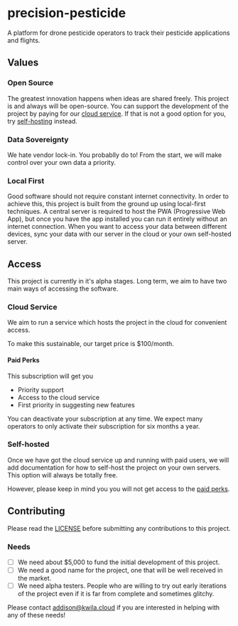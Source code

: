 # precision-pesticide

A platform for drone pesticide operators to track their pesticide applications and flights.

## Values

### Open Source

The greatest innovation happens when ideas are shared freely. This project is and always will be open-source. You can support the development of the project by paying for our [cloud service](#cloud-service). If that is not a good option for you, try [self-hosting](#self-hosted) instead.

### Data Sovereignty

We hate vendor lock-in. You probablly do to! From the start, we will make control over your own data a priority.

### Local First

Good software should not require constant internet connectivity. In order to achieve this, this project is built from the ground up using local-first techniques. A central server is required to host the PWA (Progressive Web App), but once you have the app installed you can run it entirely without an internet connection. When you want to access your data between different devices, sync your data with our server in the cloud or your own self-hosted server.

## Access

This project is currently in it's alpha stages. Long term, we aim to have two main ways of accessing the software.

### Cloud Service

We aim to run a service which hosts the project in the cloud for convenient access.

To make this sustainable, our target price is $100/month.

#### Paid Perks

This subscription will get you
- Priority support
- Access to the cloud service
- First priority in suggesting new features

You can deactivate your subscription at any time. We expect many operators to only activate their subscription for six months a year.

### Self-hosted

Once we have got the cloud service up and running with paid users, we will add documentation for how to self-host the project on your own servers. This option will always be totally free.

However, please keep in mind you you will not get access to the [paid perks](#paid-perks).

## Contributing

Please read the [LICENSE](./LICENSE) before submitting any contributions to this project.

### Needs

- [ ] We need about $5,000 to fund the initial development of this project.
- [ ] We need a good name for the project, one that will be well received in the market.
- [ ] We need alpha testers. People who are willing to try out early iterations of the project even if it is far from complete and sometimes glitchy.

Please contact addison@kwila.cloud if you are interested in helping with any of these needs!
